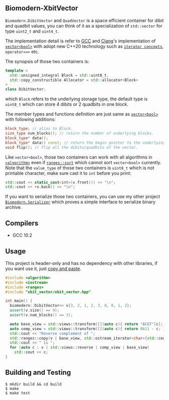 ## Biomodern-XbitVector
`Biomodern.DibitVector` and `QuadVector` is a space efficient container for dibit and quadbit values, you can think of it as a specialization of `std::vector` for type `uint2_t` and `uint4_t`.

The implementation detail is refer to [GCC][GCC] and [Clang][Clang]'s implementation of [`vector<bool>`][vector_of_bool] with adopt new C++20 technology such as [`iterator concepts`][iterator_concept], `operator<=>` etc.
  
The synopsis of those two containers is:
```cpp
template <
  std::unsigned_integral Block = std::uint8_t,
  std::copy_constructible Allocator = std::allocator<Block> 
>
class DibitVector;
```
which `Block` refers to the underlying storage type, the default type is `uint8_t` which can store 4 dibits or 2 quadbits in one block. 

The member types and functions definition are just same as [`vector<bool>`][vector_of_bool] with following additions:
```cpp
block_type; // alias to Block.
size_type num_blocks(); // return the number of underlying blocks.
block_type* data();
block_type* data() const; // return the begin pointer to the underlying blocks.
void flip(); // flip all the dibits/quadbits of the vector.
```
Like `vector<bool>`, those two containers can work with all algorithms in [`<algorithm>`][algorithm] even if [`ranges::sort`][ranges_sort] which cannot sort `vector<bool>` currently. Note that the `value_type` of those two containers is `uint8_t` which is not printable character, make sure cast it to `int` before you print:
```cpp
std::cout << static_cast<int>(v.front()) << "\n";
std::cout << +v.back() << "\n";
```
If you want to serialize those two containers, you can use my other project [`Biomodern.Serializer`][Biomodern.Serializer] which proves a simple interface to serialize binary archive.

## Compilers
- GCC 10.2

## Usage
This project is header-only and has no dependency with other libraries, if you want use it, just [copy and paste][godbolt].
```cpp
#include <algorithm>
#include <iostream>
#include <ranges>
#include "xbit_vector/xbit_vector.hpp"

int main() {
  biomodern::DibitVector<> v{3, 2, 1, 2, 3, 0, 0, 1, 2};
  assert(v.size() == 9);
  assert(v.num_blocks() == 3);

  auto base_view = std::views::transform([](auto c){ return "ACGT"[c]; });
  auto comp_view = std::views::transform([](auto c){ return 0b11 - c; });
  std::cout << "Reverse complement of ";
  std::ranges::copy(v | base_view, std::ostream_iterator<char>{std::cout, ""});
  std::cout << " is ";
  for (auto c : v | std::views::reverse | comp_view | base_view)
    std::cout << c;
}
```

## Building and Testing
```
$ mkdir build && cd build
$ make
$ make test
```
[GCC]: https://github.com/gcc-mirror/gcc/blob/master/libstdc%2B%2B-v3/include/bits/stl_bvector.h
[Clang]: https://github.com/llvm-mirror/libcxx/blob/master/include/__bit_reference
[vector_of_bool]: https://en.cppreference.com/w/cpp/container/vector_bool
[iterator_concept]: https://en.cppreference.com/w/cpp/iterator
[algorithm]: https://en.cppreference.com/w/cpp/algorithm
[ranges_sort]: https://godbolt.org/z/xb1195
[Biomodern.Serializer]: https://github.com/hewillk/serializer
[godbolt]: https://godbolt.org/z/YM5P61
